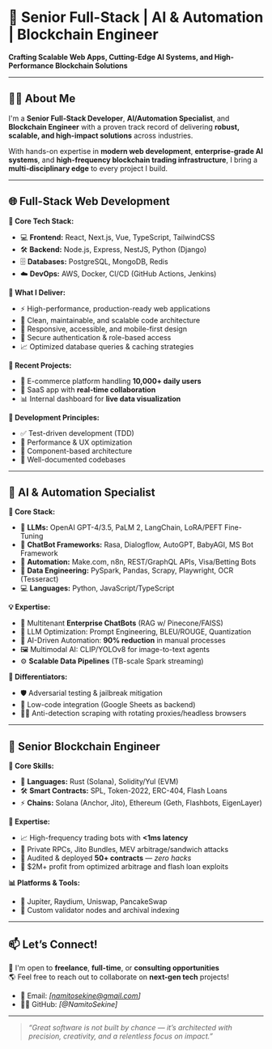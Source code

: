 # 🚀 **Senior Full-Stack | AI & Automation | Blockchain Engineer**

**Crafting Scalable Web Apps, Cutting-Edge AI Systems, and High-Performance Blockchain Solutions**

---

## 👨‍💻 **About Me**

I'm a **Senior Full-Stack Developer**, **AI/Automation Specialist**, and **Blockchain Engineer** with a proven track record of delivering **robust, scalable, and high-impact solutions** across industries.

With hands-on expertise in **modern web development**, **enterprise-grade AI systems**, and **high-frequency blockchain trading infrastructure**, I bring a **multi-disciplinary edge** to every project I build.

---

## 🌐 **Full-Stack Web Development**

**🧰 Core Tech Stack:**
- 💻 **Frontend:** React, Next.js, Vue, TypeScript, TailwindCSS
- 🛠️ **Backend:** Node.js, Express, NestJS, Python (Django)
- 🗄️ **Databases:** PostgreSQL, MongoDB, Redis
- ☁️ **DevOps:** AWS, Docker, CI/CD (GitHub Actions, Jenkins)

**🚀 What I Deliver:**
- ⚡ High-performance, production-ready web applications
- 🧼 Clean, maintainable, and scalable code architecture
- 📱 Responsive, accessible, and mobile-first design
- 🔐 Secure authentication & role-based access
- 📈 Optimized database queries & caching strategies

**📌 Recent Projects:**
- 🛒 E-commerce platform handling **10,000+ daily users**
- 💬 SaaS app with **real-time collaboration**
- 📊 Internal dashboard for **live data visualization**

**🧪 Development Principles:**
- ✅ Test-driven development (TDD)
- 🚀 Performance & UX optimization
- 🧩 Component-based architecture
- 📖 Well-documented codebases

---

## 🤖 **AI & Automation Specialist**

**🧠 Core Stack:**
- 🧬 **LLMs:** OpenAI GPT-4/3.5, PaLM 2, LangChain, LoRA/PEFT Fine-Tuning
- 🧾 **ChatBot Frameworks:** Rasa, Dialogflow, AutoGPT, BabyAGI, MS Bot Framework
- 🔁 **Automation:** Make.com, n8n, REST/GraphQL APIs, Visa/Betting Bots
- 🧮 **Data Engineering:** PySpark, Pandas, Scrapy, Playwright, OCR (Tesseract)
- 💻 **Languages:** Python, JavaScript/TypeScript

**💡 Expertise:**
- 💬 Multitenant **Enterprise ChatBots** (RAG w/ Pinecone/FAISS)
- 🧪 LLM Optimization: Prompt Engineering, BLEU/ROUGE, Quantization
- 🤖 AI-Driven Automation: **90% reduction** in manual processes
- 🖼️ Multimodal AI: CLIP/YOLOv8 for image-to-text agents
- ⚙️ **Scalable Data Pipelines** (TB-scale Spark streaming)

**🔐 Differentiators:**
- 🛡️ Adversarial testing & jailbreak mitigation
- 🧰 Low-code integration (Google Sheets as backend)
- 🕵️‍♂️ Anti-detection scraping with rotating proxies/headless browsers

---

## 🧱 **Senior Blockchain Engineer**

**🔗 Core Skills:**
- 🦀 **Languages:** Rust (Solana), Solidity/Yul (EVM)
- 🛠️ **Smart Contracts:** SPL, Token-2022, ERC-404, Flash Loans
- ⚡ **Chains:** Solana (Anchor, Jito), Ethereum (Geth, Flashbots, EigenLayer)

**🧠 Expertise:**
- 📈 High-frequency trading bots with **<1ms latency**
- 🏦 Private RPCs, Jito Bundles, MEV arbitrage/sandwich attacks
- 🧠 Audited & deployed **50+ contracts** — *zero hacks*
- 💸 $2M+ profit from optimized arbitrage and flash loan exploits

**📊 Platforms & Tools:**
- 🧮 Jupiter, Raydium, Uniswap, PancakeSwap
- 🧱 Custom validator nodes and archival indexing

---

## 📫 **Let’s Connect!**

💼 I'm open to **freelance**, **full-time**, or **consulting opportunities**  
🌎 Feel free to reach out to collaborate on **next-gen tech** projects!

- 📧 Email: *[namitosekine@gmail.com]*
- 🧑‍💻 GitHub: *[@NamitoSekine]*

---

> _“Great software is not built by chance — it’s architected with precision, creativity, and a relentless focus on impact.”_

